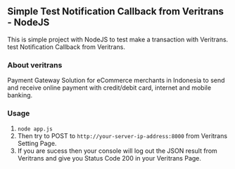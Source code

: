 ## Simple Test Notification Callback from Veritrans - NodeJS
This is simple project with NodeJS to test make a transaction with Veritrans. 
test Notification Callback from Veritrans.

### About veritrans
Payment Gateway Solution for eCommerce merchants in Indonesia to send and receive online payment with credit/debit card, internet and mobile banking.

### Usage
1. `node app.js` <br />
2. Then try to POST to `http://your-server-ip-address:8000` from Veritrans Setting Page. <br />
3. If you are sucess then your console will log out the JSON result from Veritrans and give you Status Code 200 in your Veritrans Page.




